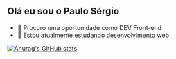 ## Olá eu sou o Paulo Sérgio

- 🔭 Procuro uma oportunidade como DEV Front-end
- 🌱 Estou atualmente estudando desenvolvimento web

[![Anurag's GitHub stats](https://github-readme-stats.vercel.app/api?username=PauloSsF24)](https://github.com/PauloSsF24/github-readme-stats)
